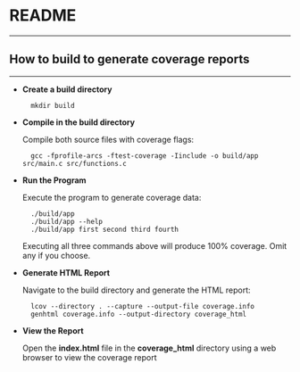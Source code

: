 # README
---

## How to build to generate coverage reports
---

- **Create a build directory**

        mkdir build

- **Compile in the build directory**

  Compile both source files with coverage flags:

        gcc -fprofile-arcs -ftest-coverage -Iinclude -o build/app src/main.c src/functions.c

- **Run the Program**

  Execute the program to generate coverage data:
    
        ./build/app
        ./build/app --help
        ./build/app first second third fourth
        
  
  Executing all three commands above will produce 100% coverage. Omit any if you choose.


- **Generate HTML Report**

  Navigate to the build directory and generate the HTML report:
  
        lcov --directory . --capture --output-file coverage.info
        genhtml coverage.info --output-directory coverage_html
        
- **View the Report**

  Open the **index.html** file in the **coverage_html** directory using a web browser to view the coverage report
